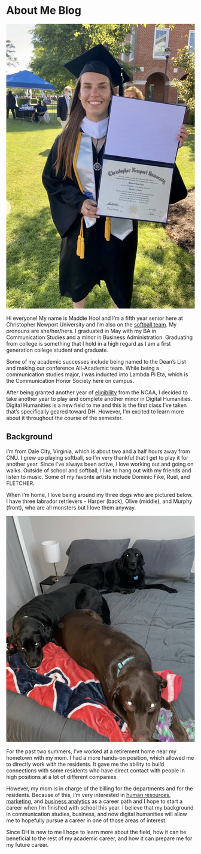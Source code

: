# About Me Blog

![Graduation picture](https://github.com/maddiehool/Maddie-Hool-/blob/9039d0d6b2e823e85643f6d2d25f33bb42d2e32f/images/grad.png)

Hi everyone! My name is Maddie Hool and I’m a fifth year senior here at Christopher Newport University and I’m also on the [softball team](https://www.cnusports.com/sports/softball/roster/maddie-hool/17491). My pronouns are she/her/hers. I graduated in May with my BA in Communication Studies and a minor in Business Administration. Graduating from college is something that I hold in a high regard as I am a first generation college student and graduate. 

Some of my academic successes include being named to the Dean’s List and making our conference All-Academic team. While being a communication studies major, I was inducted into Lambda Pi Eta, which is the Communication Honor Society here on campus. 

After being granted another year of [eligibility](https://www.ncsasports.org/coronavirus-sports/ncaa-eligibility-coronavirus) from the NCAA, I decided to take another year to play and complete another minor in Digital Humanities. Digital Humanities is a new field to me and this is the first class I’ve taken that’s specifically geared toward DH. However, I’m excited to learn more about it throughout the course of the semester. 

## Background

I’m from Dale City, Virginia, which is about two and a half hours away from CNU. I grew up playing softball, so I’m very thankful that I get to play it for another year. Since I’ve always been active, I love working out and going on walks. Outside of school and softball, I like to hang out with my friends and listen to music. Some of my favorite artists include Dominic Fike, Ruel, and FLETCHER. 

When I’m home, I love being around my three dogs who are pictured below. I have three labrador retrievers - Harper (back), Olive (middle), and Murphy (front), who are all monsters but I love them anyway. 

![Dogs](https://github.com/maddiehool/Maddie-Hool-/blob/9039d0d6b2e823e85643f6d2d25f33bb42d2e32f/images/dogs.jpg)

For the past two summers, I’ve worked at a retirement home near my hometown with my mom. I had a more hands-on position, which allowed me to directly work with the residents. It gave me the ability to build connections with some residents who have direct contact with people in high positions at a lot of different companies. 

However, my mom is in charge of the billing for the departments and for the residents. Because of this, I’m very interested in [human resources](https://www.investopedia.com/terms/h/humanresources.asp), [marketing](https://blog.hubspot.com/marketing/what-is-marketing), and [business analytics](https://www.omnisci.com/technical-glossary/business-analytics) as a career path and I hope to start a career when I’m finished with school this year. I believe that my background in communication studies, business, and now digital humanities will allow me to hopefully pursue a career in one of those areas of interest. 

Since DH is new to me I hope to learn more about the field, how it can be beneficial to the rest of my academic career, and how it can prepare me for my future career. 

